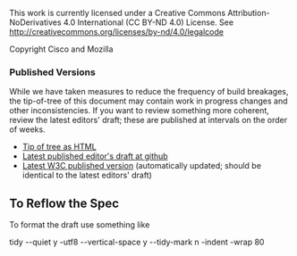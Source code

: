 
This work is currently licensed under a Creative Commons Attribution-NoDerivatives 4.0
International (CC BY-ND 4.0) License. See
http://creativecommons.org/licenses/by-nd/4.0/legalcode

Copyright Cisco and Mozilla

### Published Versions

While we have taken measures to reduce the frequency of build breakages, the tip-of-tree
of this document may contain work in progress changes and other inconsistencies.
If you want to review something more coherent, review the latest editors' draft;
these are published at intervals on the order of weeks.

* [Tip of tree as HTML](https://w3c.github.io/mediacapture-screen-share/)
* [Latest published editor's draft at github](https://w3c.github.io/mediacapture-screen-share/)
* [Latest W3C published version](https://www.w3.org/TR/screen-capture/) (automatically updated; should be identical to the latest editors' draft)

To Reflow the Spec
------------------

To format the draft use something like 

tidy --quiet y -utf8 --vertical-space y --tidy-mark n -indent -wrap 80
